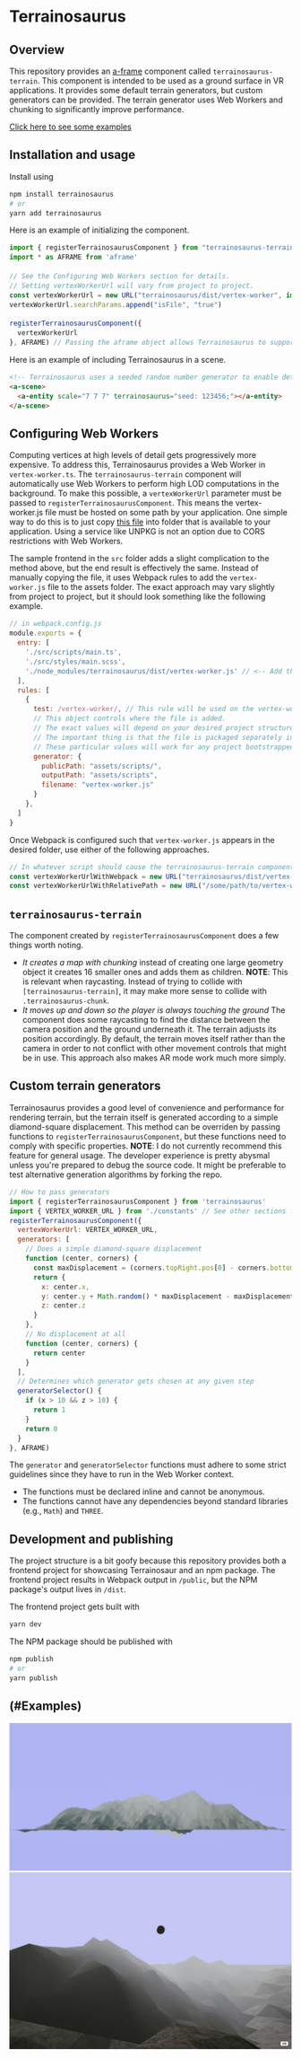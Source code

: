 # Terrainosaurus

## Overview

This repository provides an [a-frame](https://aframe.io/docs/1.3.0/introduction/) component called `terrainosaurus-terrain`. This component is intended to be used as a ground surface in VR applications. It provides some default terrain generators, but custom generators can be provided. The terrain generator uses Web Workers and chunking to significantly improve performance.

[Click here to see some examples](#examples)


## Installation and usage

Install using

```bash
npm install terrainosaurus
# or
yarn add terrainosaurus
```

Here is an example of initializing the component.

```javascript
import { registerTerrainosaurusComponent } from "terrainosaurus-terrain";
import * as AFRAME from 'aframe'

// See the Configuring Web Workers section for details.
// Setting vertexWorkerUrl will vary from project to project.
const vertexWorkerUrl = new URL("terrainosaurus/dist/vertex-worker", import.meta.url)
vertexWorkerUrl.searchParams.append("isFile", "true")

registerTerrainosaurusComponent({
  vertexWorkerUrl
}, AFRAME) // Passing the aframe object allows Terrainosaurus to support using aframe via either NPM or a CDN.
```

Here is an example of including Terrainosaurus in a scene.

```html
<!-- Terrainosaurus uses a seeded random number generator to enable deterministic procedural generation. -->
<a-scene>
  <a-entity scale="7 7 7" terrainosaurus="seed: 123456;"></a-entity>
</a-scene>
```

## Configuring Web Workers

Computing vertices at high levels of detail gets progressively more expensive. To address this, Terrainosaurus provides a Web Worker in `vertex-worker.ts`.
The `terrainosaurus-terrain` component will automatically use Web Workers to perform high LOD computations in the background. To make this possible, a `vertexWorkerUrl` parameter must be passed to `registerTerrainosaurusComponent`. This means the vertex-worker.js file must be hosted on some path by your application. One simple way to do this is to just copy [this file](https://github.com/ScryVR/terrainosaurus/blob/master/dist/vertex-worker.js) into folder that is available to your application. Using a service like UNPKG is not an option due to CORS restrictions with Web Workers.

The sample frontend in the `src` folder adds a slight complication to the method above, but the end result is effectively the same. Instead of manually copying the file, it uses Webpack rules to add the `vertex-worker.js` file to the assets folder. The exact approach may vary slightly from project to project, but it should look something like the following example.

```javascript
// in webpack.config.js
module.exports = {
  entry: [
    './src/scripts/main.ts', 
    './src/styles/main.scss',
    './node_modules/terrainosaurus/dist/vertex-worker.js' // <-- Add the vertex-worker file here so that Webpack does stuff to it.
  ],
  rules: [
    {
      test: /vertex-worker/, // This rule will be used on the vertex-worker.js file
      // This object controls where the file is added.
      // The exact values will depend on your desired project structure.
      // The important thing is that the file is packaged separately instead of in some bundle.
      // These particular values will work for any project bootstrapped using Inframous (https://www.npmjs.com/package/inframous)
      generator: {
        publicPath: "assets/scripts/",
        outputPath: "assets/scripts",
        filename: "vertex-worker.js"
      }
    },
  ]
}
```

Once Webpack is configured such that `vertex-worker.js` appears in the desired folder, use either of the following approaches.

```javascript
// In whatever script should cause the terrainosaurus-terrain component to be registered
const vertexWorkerUrlWithWebpack = new URL("terrainosaurus/dist/vertex-worker", import.meta.url)
const vertexWorkerUrlWithRelativePath = new URL("/some/path/to/vertex-worker.js", window.location.origin)
```

## `terrainosaurus-terrain`

The component created by `registerTerrainosaurusComponent` does a few things worth noting.

* *It creates a map with chunking*
instead of creating one large geometry object it creates 16 smaller ones and adds them as children. **NOTE**: This is relevant when raycasting. Instead of trying to collide with `[terrainosaurus-terrain]`, it may make more sense to collide with `.terrainosaurus-chunk`.
* *It moves up and down so the player is always touching the ground*
The component does some raycasting to find the distance between the camera position and the ground underneath it. The terrain adjusts its position accordingly. By default, the terrain moves itself rather than the camera in order to not conflict with other movement controls that might be in use. This approach also makes AR mode work much more simply.

## Custom terrain generators

Terrainosaurus provides a good level of convenience and performance for rendering terrain, but the terrain itself is generated according to a simple diamond-square displacement. This method can be overriden by passing functions to `registerTerrainosaurusComponent`, but these functions need to comply with specific properties. **NOTE**: I do not currently recommend this feature for general usage. The developer experience is pretty abysmal unless you're prepared to debug the source code. It might be preferable to test alternative generation algorithms by forking the repo.

```javascript
// How to pass generators
import { registerTerrainosaurusComponent } from 'terrainosaurus'
import { VERTEX_WORKER_URL } from './constants' // See other sections for details about this
registerTerrainosaurusComponent({
  vertexWorkerUrl: VERTEX_WORKER_URL,
  generators: [
    // Does a simple diamond-square displacement
    function (center, corners) {
      const maxDisplacement = (corners.topRight.pos[0] - corners.bottomLeft.pos[0]) / 2
      return {
        x: center.x,
        y: center.y + Math.random() * maxDisplacement - maxDisplacement / 2,
        z: center.z
      }
    },
    // No displacement at all
    function (center, corners) {
      return center
    }
  ],
  // Determines which generator gets chosen at any given step
  generatorSelector() {
    if (x > 10 && z > 10) {
      return 1
    }
    return 0
  }
}, AFRAME)
```

The `generator` and `generatorSelector` functions must adhere to some strict guidelines since they have to run in the Web Worker context.

* The functions must be declared inline and cannot be anonymous.
* The functions cannot have any dependencies beyond standard libraries (e.g., `Math`) and `THREE`.

## Development and publishing

The project structure is a bit goofy because this repository provides both a frontend project for showcasing Terrainosaur and an npm package.
The frontend project results in Webpack output in `/public`, but the NPM package's output lives in `/dist`.

The frontend project gets built with

```bash
yarn dev
```

The NPM package should be published with

```bash
npm publish
# or
yarn publish
```

## (#Examples)

![Terrainosaurus example output](/public/assets/images/sample_terrain.jpeg)
![Terrainosaurus more example output](/public/assets/images/sample_terrain_2.jpeg)
